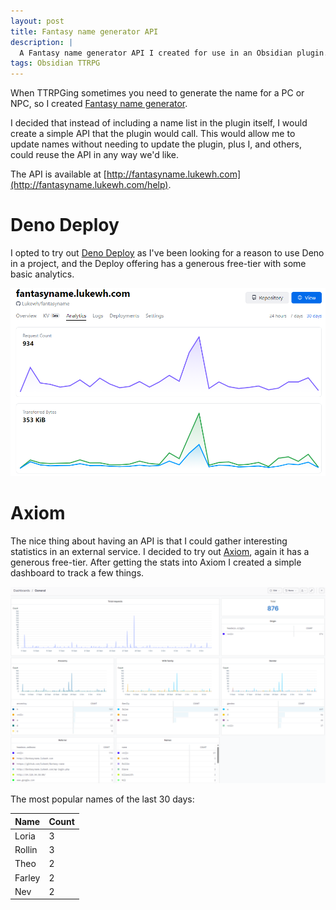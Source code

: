 ```yaml
---
layout: post
title: Fantasy name generator API
description: |
  A Fantasy name generator API I created for use in an Obsidian plugin.
tags: Obsidian TTRPG
---
```


When TTRPGing sometimes you need to generate the name for a PC or NPC, so I created [Fantasy name generator](https://obsidian.md/plugins?search=fantasy%20name).

I decided that instead of including a name list in the plugin itself, I would create a simple API that the plugin would call. This would allow me to update names without needing to update the plugin, plus I, and others, could reuse the API in any way we'd like.

The API is available at [http://fantasyname.lukewh.com](http://fantasyname.lukewh.com/help).

# Deno Deploy

I opted to try out [Deno Deploy](https://deno.com/deploy) as I've been looking for a reason to use Deno in a project, and the Deploy offering has a generous free-tier with some basic analytics.

![Deno Deploy Analytics for fantasyname.lukewh.com](/assets/fantasyname/deno-stats.png)

# Axiom

The nice thing about having an API is that I could gather interesting statistics in an external service. I decided to try out [Axiom](https://axiom.co), again it has a generous free-tier.
After getting the stats into Axiom I created a simple dashboard to track a few things.

![Axiom Analytics for fantasyname.lukewh.com](/assets/fantasyname/axiom-stats.png)

The most popular names of the last 30 days:

| Name | Count |
|---|---|
| Loria	| 3 |
| Rollin | 3 |
| Theo | 2 |
| Farley | 2 |
| Nev | 2 |

